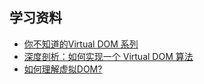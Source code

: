 ## 学习资料
- [你不知道的Virtual DOM 系列](https://segmentfault.com/a/1190000016129036)
- [深度剖析：如何实现一个 Virtual DOM 算法](https://github.com/livoras/blog/issues/13)
- [如何理解虚拟DOM?](https://www.zhihu.com/question/29504639)
